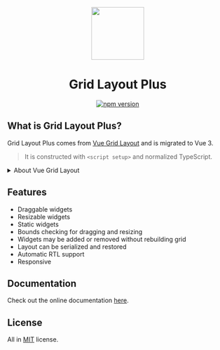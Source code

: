 <p align="center">
  <a href="https://grid-layout-plus.netlify.app/" target="_blank" rel="noopener noreferrer">
    <img src="./docs/public/grid-layout-plus.svg" width="180" style="width: 120px;" />
  </a>
</p>

<h1 align="center">Grid Layout Plus</h1>

<p align="center">
  <a href="https://www.npmjs.com/package/grid-layout-plus" target="_blank">
    <img src="https://img.shields.io/github/package-json/v/HJG20201314/grid-layout-plus" alt="npm version"/>
  </a>
</p>

## What is Grid Layout Plus?

Grid Layout Plus comes from [Vue Grid Layout](https://github.com/jbaysolutions/vue-grid-layout) and is migrated to Vue 3.

> It is constructed with `<script setup>` and normalized TypeScript.

<details>
  <summary>About Vue Grid Layout</summary>
  
## What is Vue Grid Layout?

Vue Grid Layout is a grid layout system for Vue 2, like [Gridster](http://dsmorse.github.io/gridster.js/).

**Heavily inspired by [React Grid Layout](https://github.com/STRML/react-grid-layout).**

</details>

## Features

- Draggable widgets
- Resizable widgets
- Static widgets
- Bounds checking for dragging and resizing
- Widgets may be added or removed without rebuilding grid
- Layout can be serialized and restored
- Automatic RTL support
- Responsive

## Documentation

Check out the online documentation [here](https://grid-layout-plus.netlify.app/).

## License

All in [MIT](./LICENSE.md) license.
